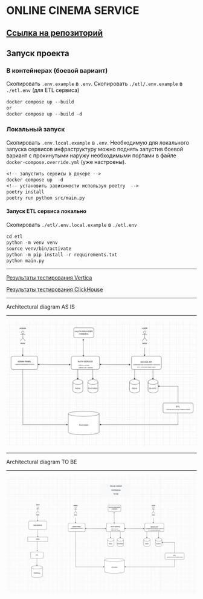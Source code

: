 # ONLINE CINEMA SERVICE

## [Ссылка на репозиторий](https://github.com/SmirnovaT/ugc_sprint_1)

## Запуск проекта 
### В контейнерах (боевой вариант)

Скопировать `.env.example` в `.env`. Скопировать `./etl/.env.example` в `./etl.env` (для ETL сервиса)

```console
docker compose up --build
or
docker compose up --build -d
```

### Локальный запуск
Скопировать `.env.local.example` в `.env`. Необходимую для локального запуска сервисов инфраструктуру можно поднять запустив боевой вариант с прокинутыми наружу необходимыми портами в файле `docker-compose.override.yml` (уже настроены). 

```console
<!-- запустить сервисы в докере -->
docker compose up  -d
<!-- установить зависимости используя poetry  -->
poetry install
poetry run python src/main.py
```

#### Запуск ETL сервиса локально
 Скопировать `./etl/.env.local.example` в `./etl.env`

```console
cd etl
python -m venv venv
source venv/bin/activate
python -m pip install -r requirements.txt
python main.py
```

____________________________________________________________________________
[Результаты тестирования Vertica](test_db/test_vertica/result.md)

[Результаты тестирования ClickHouse](test_db/test_clickhouse/result.md)

____________________________________________________________________________
Architectural diagram AS IS
____________________________________________________________________________
![arch as is](assets/arch_as_is.png)


____________________________________________________________________________
Architectural diagram TO BE
____________________________________________________________________________
![arch to_be](assets/arch_to_be.jpg)

